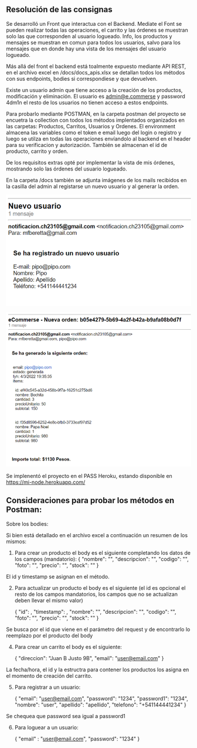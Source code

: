 ## Resolución de las consignas

Se desarrolló un Front que interactua con el Backend. Mediate el Font se pueden realizar todas las operaciones, el carrito y las órdenes se muestran solo las que corresponden al usuario logueado. Info, los productos y mensajes se muestran en comun para todos los usuarios, salvo para los mensajes que en donde hay una vista de los mensajes del usuario logueado.

Más allá del front el backend está toalmente expuesto mediante API REST, en el archivo excel en /docs/docs_apis.xlsx se detallan todos los métodos con sus endpoints, bodies si correspondiese y que devuelven.

Existe un usuario admin que tiene acceso a la creación de los productos, modificación y eliminación. El usuario es admin@e.commerse y password 4dm1n el resto de los usuarios no tienen acceso a estos endpoints.

Para probarlo mediante POSTMAN, en la carpeta postman del proyecto se encuetra la collection con todos los métodos implentados organizados en las carpetas: Productos, Carritos, Usuarios y Ordenes. El environment almacena las variables como el token e email luego del login o registro y luego se utilza en todas las operaciones envíandolo al backend en el header para su verificacion y autorización. También se almacenan el id de producto, carrito y orden.

De los requisitos extras opté por implementar la vista de mis órdenes, mostrando solo las órdenes del usuario logueado.

En la carpeta /docs también se adjunta imágenes de los mails recibidos en la casilla del admin al registarse un nuevo usuario y al generar la orden.

![Registro](docs/email_usuario.png)

![Orden](docs/email_orden.png)

Se implenentó el proyecto en el PASS Heroku, estando disponible en https://mi-node.herokuapp.com/

## Consideraciones para probar los métodos en Postman:

Sobre los bodies:

Si bien está detallado en el archivo excel a continuación un resumen de los mismos:

1) Para crear un producto el body es el siguiente completando los datos de los campos (mandatorio):
    {
       "nombre": "",
       "descripcion": "",
       "codigo": "",
       "foto": "",
       "precio": "",
       "stock": ""
    }

El id y timestamp se asignan en el método.

2) Para actualizar un producto el body es el siguiente (el id es opcional el resto de los campos mandatorios, los campos que no se actualizan deben llevar el mismo valor)
   
    {
        "id": ,
        "timestamp": ,
        "nombre": "",
        "descripcion": "",
        "codigo": "",
        "foto": "",
        "precio": "",
        "stock": ""
    }

Se busca por el id que viene en el parámetro del request y de encontrarlo lo reemplazo por el producto del body

4) Para crear un carrito el body es el siguiente:

    {
        "direccion": "Juan B Justo 9B",
        "email": "user@email.com"
    }

La fecha/hora, el id y la estructra para contener los productos los asigna en el momento de creación del carrito.

5) Para registrar a un usuario:

    {
    "email": "user@email.com",
    "password": "1234",
    "password1": "1234",
    "nombre": "user",
    "apellido": "apellido",
    "telefono": "+541144441234"
}

Se chequea que password sea igual a password1

6) Para loguear a un usuario:

    {
        "email" : "user@email.com",
        "password": "1234"
    }